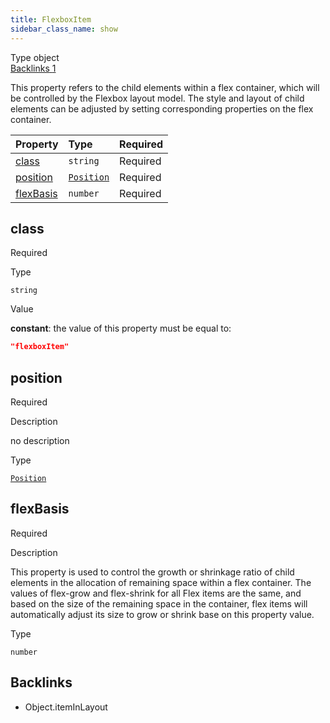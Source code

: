 ```yaml
---
title: FlexboxItem
sidebar_class_name: show
---
```


<div className="section-badges">

<div className="badge type">
        <span className="label">Type</span>
        <span className="value">object</span>
      </div>

<a href="#backlinks" className="badge backlinks">
          <span className="label">Backlinks</span>
          <span className="value">1</span>
        </a>

</div>

This property refers to the child elements within a flex container, which will be controlled by the Flexbox layout model.
The style and layout of child elements can be adjusted by setting corresponding properties on the flex container.

<div className="property-preview">

<div className="property-table">

| Property                | Type                                 | Required                                            |
| :---------------------- | :----------------------------------- | :-------------------------------------------------- |
| [class](#class)         | `string`                             | <span className="property-required">Required</span> |
| [position](#position)   | [`Position`](/specs/layout/position) | <span className="property-required">Required</span> |
| [flexBasis](#flexbasis) | `number`                             | <span className="property-required">Required</span> |

</div>

</div>

<div className="property">

<div className="property-heading">

## class

<span className="property-required">Required</span>

</div>

<div className="property-item">

Type

`string`

</div>

<div className="property-item">

Value

<div className="value-description">

**constant**: the value of this property must be equal to:

```json
"flexboxItem"
```

</div>

</div>

</div>

<div className="property">

<div className="property-heading">

## position

<span className="property-required">Required</span>

</div>

<div className="property-item">

Description

<div>

no description

</div>

</div>

<div className="property-item">

Type

[`Position`](/specs/layout/position)

</div>

</div>

<div className="property">

<div className="property-heading">

## flexBasis

<span className="property-required">Required</span>

</div>

<div className="property-item">

Description

<div>

This property is used to control the growth or shrinkage ratio of child elements in the allocation of remaining space within a flex container. The values of flex-grow and flex-shrink for all Flex items are the same, and based on the size of the remaining space in the container, flex items will automatically adjust its size to grow or shrink base on this property value.

</div>

</div>

<div className="property-item">

Type

`number`

</div>

</div>

<div id="backlinks" className="section-backlinks">

<div className="backlinks-title"><h2>Backlinks</h2></div>

<ul className="backlinks-list">

<li className="backlink">
      <Link to='/specs/layout/object#iteminlayout'>Object.itemInLayout</Link>
      </li>

</ul>

</div>
